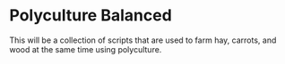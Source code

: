 # Polyculture Balanced
This will be a collection of scripts that are used to farm hay, carrots, and wood at the same time using polyculture.